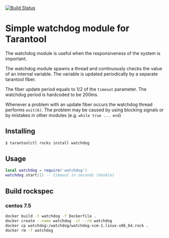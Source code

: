 [![Build Status](https://travis-ci.org/tarantool/watchdog.svg?branch=master)](https://travis-ci.org/tarantool/watchdog)

# Simple watchdog module for Tarantool

The watchdog module is useful when
the responsiveness of the system is important.

The watchdog module spawns a thread and continuously checks the value
of an internal variable. The variable is updated periodically
by a separate tarantool fiber.

The fiber update period equals to 1/2 of the `timeout` parameter.
The watchdog period is hardcoded to be 200ms.

Whenever a problem with an update fiber occurs the watchdog thread
performs `exit(6)`.
The problem may be caused by using blocking signals or
by mistakes in other modules (e.g. `while true ... end`)

## Installing

```bash
$ tarantoolctl rocks install watchdog
```

## Usage

```lua
local watchdog = require('watchdog')
watchdog.start(1) -- timeout in seconds (double)
```

## Build rockspec

### centos 7.5

``` bash
docker build -t watchdog -f Dockerfile .
docker create --name watchdog -it --rm watchdog
docker cp watchdog:/watchdog/watchdog-scm-1.linux-x86_64.rock .
docker rm -f watchdog
```
